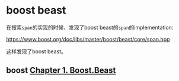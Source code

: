 # boost beast

在搜索`span`的实现的时候，发现了boost beast的`span`的implementation:

https://www.boost.org/doc/libs/master/boost/beast/core/span.hpp

这样发现了boost beast。

## boost [Chapter 1. Boost.Beast](https://www.boost.org/doc/libs/1_75_0/libs/beast/doc/html/index.html)